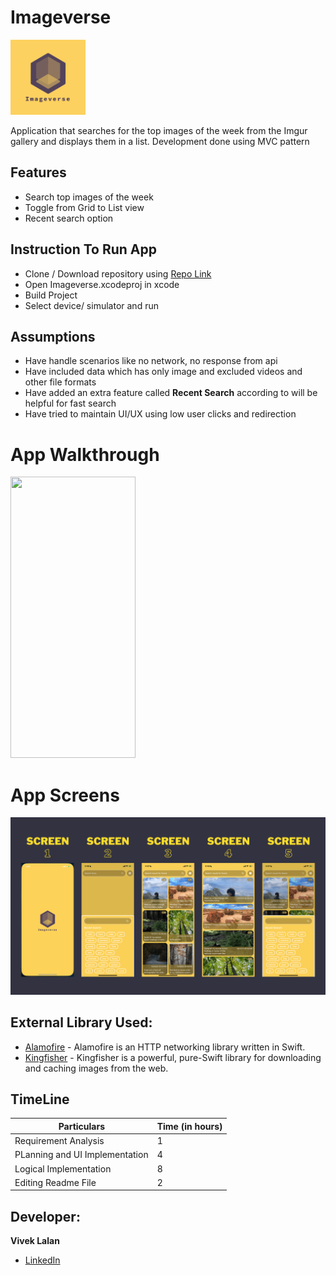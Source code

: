 # Imageverse

<img src="https://github.com/vivektechyogi/OutPuts/blob/main/Imageverse/fulllogo.png" height="120" width="120" >

Application that searches for the top images of the week from the Imgur gallery and displays them in a list. 
Development done using MVC pattern 

## Features
- Search top images of the week
- Toggle from Grid to List view
- Recent search option

## Instruction To Run App
- Clone / Download repository using  [Repo Link](https://github.com/vivektechyogi/imageverse.git)
- Open Imageverse.xcodeproj in xcode 
- Build Project
- Select device/ simulator and run

## Assumptions
- Have handle scenarios like no network, no response from api
- Have included data which has only image and excluded videos and other file formats
- Have added an extra feature called **Recent Search** according to will be helpful for fast search
- Have tried to maintain UI/UX using low user clicks and redirection



# App Walkthrough
<img src="https://github.com/vivektechyogi/OutPuts/blob/main/Imageverse/walkthrough.gif" height="450" width="200" >

# App Screens
![Alt text](https://github.com/vivektechyogi/OutPuts/blob/main/Imageverse/Screen.png "App Icon")

## External Library Used:

- [Alamofire](https://github.com/Alamofire/Alamofire) - Alamofire is an HTTP networking library written in Swift.
- [Kingfisher](https://github.com/onevcat/Kingfisher) - Kingfisher is a powerful, pure-Swift library for downloading and caching images from the web.


## TimeLine

| Particulars | Time (in hours) |
| ------ | ------ |
| Requirement Analysis |  1 |
| PLanning and UI Implementation | 4 |
| Logical Implementation | 8|
| Editing Readme File | 2 |


## Developer:
**Vivek Lalan** 
- [LinkedIn](https://www.linkedin.com/in/vivektechyogi/)
